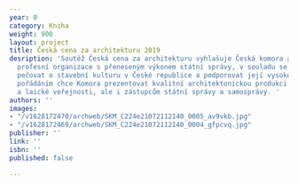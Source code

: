 ```yaml
---
year: 0
category: Kniha
weight: 900
layout: project
title: Česká cena za architekturu 2019
desription: 'Soutěž Česká cena za architekturu vyhlašuje Česká komora architektů,
  profesní organizace s přeneseným výkonem státní správy, v souladu se svým posláním
  pečovat o stavební kulturu v České republice a podporovat její vysokou úroveň. Jejím
  pořádáním chce Komora prezentovat kvalitní architektonickou produkci nejen odborné
  a laické veřejnosti, ale i zástupcům státní správy a samosprávy. '
authors: ''
images:
- "/v1628172470/archweb/SKM_C224e21072112140_0005_av9vkb.jpg"
- "/v1628172469/archweb/SKM_C224e21072112140_0004_gfpcvq.jpg"
publisher: ''
link: ''
isbn: ''
published: false

---
```

